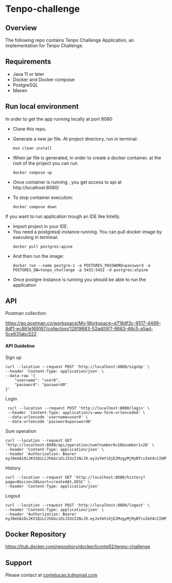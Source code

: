 # Tenpo-challenge

## Overview
The following repo contains Tenpo Challenge Application, an implementation
for Tenpo Challenge.

## Requirements
- Java 11 or later
- Docker and Docker compose
- PostgreSQL
- Maven

## Run local environment
In order to get the app running locally at port 8080

-  Clone this repo.
- Generate a new jar file. At project directory, run in terminal: 
  ```console
  mvn clean install
  ```
- When jar file is generated, in order to create a docker container, at the root of the project you can run
  ```console
  docker compose up
  ```
- Once container is running , you get access to api at http://localhost:8080/

- To stop container execution: 
  ```console
  docker compose down
  ```

If you want to run application trough an IDE like Intellij:

- Import project in your IDE.
- You need a postgresql instance running. You can pull docker image 
by executing in terminal:
  ```console
  docker pull postgres:apine
  ```
- And then run the image:
  ```console
  docker run --name postgre-1 -e POSTGRES_PASSWORD=password -e POSTGRES_DB=tenpo_challenge -p 5432:5432 -d postgres:alpine
  ```
- Once postgre instance is running you should be able to run the application

## API

 Postman collection:
 
 https://go.postman.co/workspace/My-Workspace~d718df3c-9517-4489-8df1-ec861e169167/collection/12919683-52ad05f7-8683-46c5-a5ad-5ce631abc522

#### API Guideline
Sign up
```console
curl --location --request POST 'http://localhost:8080/signUp' \
--header 'Content-Type: application/json' \
--data-raw '{
    "username": "user0",
    "password": "password0"
}'
```

Login
```console
 curl --location --request POST 'http://localhost:8080/login' \
 --header 'Content-Type: application/x-www-form-urlencoded' \
 --data-urlencode 'username=user0' \
 --data-urlencode 'password=password0'
```

Sum operation
```console
curl --location --request GET 'http://localhost:8080/api/operation/sum?number0=10&number1=20' \
--header 'Content-Type: application/json' \
--header 'Authorization: Bearer eyJ0eXAiOiJKV1QiLCJhbGciOiJIUzI1NiJ9.eyJuYmYiOjE2MzgyMjMyNTcsImV4cCI6MTYzODIyNTA1NywiaWF0IjoxNjM4MjIzMjU3LCJ1c2VybmFtZSI6InVzZXIwIn0.RPKkn2KhROmKZIwrJTQKE8DikarHQkgtfG2x4fq58KM'
```

History
```console
curl --location --request GET 'http://localhost:8080/history?page=0&size=10&sort=createdAt,DESC' \
--header 'Content-Type: application/json'
```

Logout
```console
curl --location --request POST 'http://localhost:8080/logout' \
--header 'Content-Type: application/json' \
--header 'Authorization: Bearer eyJ0eXAiOiJKV1QiLCJhbGciOiJIUzI1NiJ9.eyJuYmYiOjE2MzgyMjMyNTcsImV4cCI6MTYzODIyNTA1NywiaWF0IjoxNjM4MjIzMjU3LCJ1c2VybmFtZSI6InVzZXIwIn0.RPKkn2KhROmKZIwrJTQKE8DikarHQkgtfG2x4fq58KM'
```

## Docker Repository

https://hub.docker.com/repository/docker/lconte92/tenpo-challenge


## Support
Please contact at contelucas.lc@gmail.com